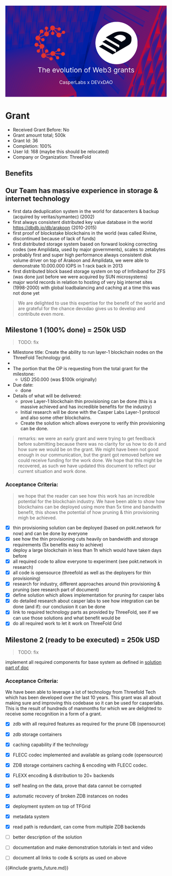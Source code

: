 ![](img/casper_devxdao.png)  

# Grant

- Received Grant Before: No
- Grant amount total; 500k
- Grant Id: 36
- Completion: 100%
- User Id: 168 (maybe this should be relocated)
- Company or Organization: ThreeFold

## Benefits

<!-- If successful the project will bring new scaling opportunity for level-1 protocols to execute value transactions and smart contracts. 

Problem: the current technology reality is that level-1 blockchains carry forever it's history which will put an increasing demand on storage requirements for all participating nodes. This is not very sustainable or efficients.

The number of implementations of DAO's is going to be exponentially growing and there is a need for level-1 blockchain protocols to be able to deal with the increased volume of transactions and history where pruning is going to be needed.

Our Solution is

- Thin provisioning can deploy blockchains with at least 3x storage requirements and bandwidth requirements for intial deployment (done)
    - Thin provisioning works for most blockchain systems, this has now been proven. (done)
    - Further integration storage backend of casperlabs would benefit even more. (next grant)
- Pruning support for blockchains 
    - Show how a solution can be created using ThreeFold storage components (is using 30 years of experience)
    - Demonstrate applicability
    - Create specs & solution upto to a pruning DB which can then be used in a next grant to integrate tightly in casperlabs DB

> The result of this grant are massive important for the blockchain industry, storage is a big issue. -->

## Our Team has massive experience in storage & internet technology

- first data deduplication system in the world for datacenters & backup (acquired by veritas/symantec) (2002)
- first always consistent distributed key value database in the world https://dbdb.io/db/arakoon (2010-2015)
- first proof of blockstake blockchains in the world (was called Rivine, discontinued because of lack of funds)
- first distributed storage system based on forward looking correcting codes (see Amplidata, used by major governments), scales to zetabytes
- probably first and super high performance always consistent disk volume driver on top of Arakoon and Amplidata, we were able to demonstrate 10.000.000 IOPS in 1 rack back in 2013
- first distributed block based storage system on top of Infiniband for ZFS (was done just before we were acquired by SUN microsystems)
- major world records in relation to hosting of very big internet sites (1998-2000) with global loadbalancing and caching at a time this was not done yet

> We are delighted to use this expertise for the benefit of the world and are grateful for the chance devxdao gives us to develop and contribute even more.


## Milestone 1 (100% done) = 250k USD

>TODO: fix

- Milestone title: Create the ability to run layer-1 blockchain nodes on the ThreeFold Technology grid.
- 
- The portion that the OP is requesting from the total grant for the milestone: 
    - USD 250.000 (was $100k originally)
- Due date: 
    - done
- Details of what will be delivered:
    - prove Layer-1 blockchain thin provisioning can be done (this is a massive achieved and has incredible benefits for the industry)
    - Initial research will be done with the Casper Labs Layer-1 protocol and also some other blockchains.
    - Create the solution which allows everyone to verify thin provisioning can be done.

> remarks: we were an early grant and were trying to get feedback before submitting because there was no clarity for us how to do it and how sure we would be on the grant. We might have been not good enough in our communication, but the grant got removed before we could receive funding for the work done. We hope that this might be recovered, as such we have updated this document to reflect our current situation and work done.

### Acceptance Criteria:

> we hope that the reader can see how this work has an incredible potential for the blockchain industry. We have been able to show how blockchains can be deployed using more than 5x time and bandwith benefit, this shows the potential of how pruning & thin provisioning migh be achieved.

- [X] thin provisioning solution can be deployed (based on pokt.network for now) and can be done by everyone
- [X] see how the thin provisioning cuts heavily on bandwidth and storage requirements (5x benefits easy to achieve)
- [X] deploy a large blockchain in less than 1h which would have taken days before
- [X] all required code to allow everyone to experiment (see pokt.network in research)
- [X] all code is opensource (threefold as well as the deployers for thin provisioning)
- [X] research for industry, different approaches around thin provisioning & pruning (see research part of document)
- [X] define solution which allows implementation for pruning for casper labs
- [X] do detailed research about casper labs to see how integration can be done (and if): our conclusion it can be done
- [X] link to required technology parts as provided by ThreeFold, see if we can use those solutions and what benefit would be
- [X] do all required work to let it work on ThreeFold Grid

## Milestone 2 (ready to be executed) = 250k USD

>TODO: fix

 implement all required components for base system as defined in [solution part of doc](../solution/solution.md)

### Acceptance Criteria:

We have been able to leverage a lot of technology from Threefold Tech which has been developed over the last 10 years. This grant was all about making sure and improving this codebase so it can be used for casperlabs. This is the result of hundreds of manmonths for which we are delighted to receive some recognition in a form of a grant.

- [X] zdb with all required features as required for the prune DB (opensource)
- [X] zdb storage containers
- [X] caching capability if the technology
- [X] FLECC codec implemented and available as golang code (opensource)
- [X] ZDB storage containers caching & encoding with FLECC codec.
- [X] FLEXX encoding & distribution to 20+ backends
- [X] self healing on the data, prove that data cannot be corrupted
- [X] automatic recovery of broken ZDB instances on nodes
- [X] deployment system on top of TFGrid 
- [X] metadata system
- [X] read path is redundant, can come from multiple ZDB backends
- [ ] better description of the solution
- [ ] documentation and make demonstration tutorials in text and video
- [ ] document all links to code & scripts as used on above


{{#include grants_future.md}}

